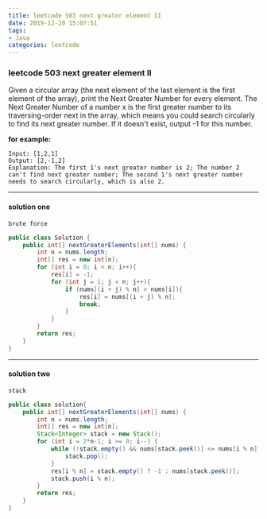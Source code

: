 ```yaml
---
title: leetcode 503 next greater element II
date: 2019-12-20 15:07:51
tags:
- Java
categories: leetcode
---
```


### leetcode 503 next greater element II

Given a circular array (the next element of the last element is the first element of the array), print the Next Greater Number for every element. The Next Greater Number of a number x is the first greater number to its traversing-order next in the array, which means you could search circularly to find its next greater number. If it doesn't exist, output -1 for this number.

**for example:**

```
Input: [1,2,1]
Output: [2,-1,2]
Explanation: The first 1's next greater number is 2; The number 2 can't find next greater number; The second 1's next greater number needs to search circularly, which is also 2.
```

---

<!--more-->

#### solution one 

`brute force`

```java
public class Solution {
    public int[] nextGreaterElements(int[] nums) {
        int n = nums.length;
        int[] res = new int[n];
        for (int i = 0; i < n; i++){
            res[i] = -1;
            for (int j = 1; j < n; j++){
                if (nums[(i + j) % n] > nums[i]){
                    res[i] = nums[(i + j) % n];
                    break;
                }
            }
        }
        return res;
    }
}
```

---

#### solution two

`stack`

```java
public class solution{
    public int[] nextGreaterElements(int[] nums) {
        int n = nums.length;
        int[] res = new int[n];
        Stack<Integer> stack = new Stack();
        for (int i = 2*n-1; i >= 0; i--) {
            while (!stack.empty() && nums[stack.peek()] <= nums[i % n]) {
                stack.pop();
            }
            res[i % n] = stack.empty() ? -1 : nums[stack.peek()];
            stack.push(i % n);
        }
        return res;
    }
}
```


